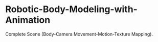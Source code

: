 # Robotic-Body-Modeling-with-Animation
Complete Scene (Body-Camera Movement-Motion-Texture Mapping). 
